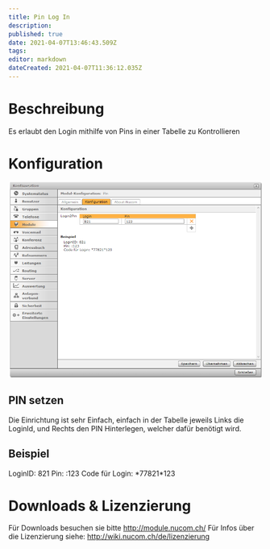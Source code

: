 ```yaml
---
title: Pin Log In
description: 
published: true
date: 2021-04-07T13:46:43.509Z
tags: 
editor: markdown
dateCreated: 2021-04-07T11:36:12.035Z
---
```


# Beschreibung
Es erlaubt den Login mithilfe von Pins in einer Tabelle zu Kontrollieren
# Konfiguration
![1](/uploads/ping-log-in/1.png "1")
## PIN setzen
Die Einrichtung ist sehr Einfach, einfach in der Tabelle jeweils Links die LoginId, und Rechts den PIN Hinterlegen, welcher dafür benötigt wird.

## Beispiel
LoginID: 821
Pin: :123
Code für Login: \*77821*123 

# Downloads & Lizenzierung
Für Downloads besuchen sie bitte http://module.nucom.ch/
Für Infos über die Lizenzierung siehe: http://wiki.nucom.ch/de/lizenzierung

